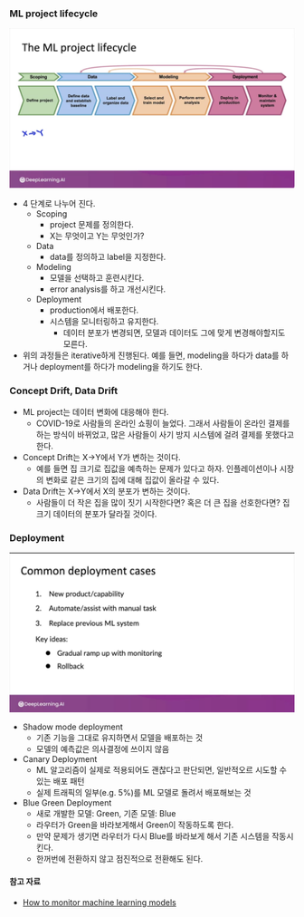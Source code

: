 



### ML project lifecycle
![lifecycle](images/ml_project_lifecycle.png)
- 4 단계로 나누어 진다.
    - Scoping
        - project 문제를 정의한다.
        - X는 무엇이고 Y는 무엇인가?
    - Data
        - data를 정의하고 label을 지정한다.
    - Modeling
        - 모델을 선택하고 훈련시킨다.
        - error analysis를 하고 개선시킨다.
    - Deployment
        - production에서 배포한다.
        - 시스템을 모니터링하고 유지한다.
            - 데이터 분포가 변경되면, 모델과 데이터도 그에 맞게 변경해야할지도 모른다.
- 위의 과정들은 iterative하게 진행된다. 예를 들면, modeling을 하다가 data를 하거나 deployment를 하다가 modeling을 하기도 한다.

### Concept Drift, Data Drift
- ML project는 데이터 변화에 대응해야 한다.
    - COVID-19로 사람들의 온라인 쇼핑이 늘었다. 그래서 사람들이 온라인 결제를 하는 방식이 바뀌었고, 많은 사람들이 사기 방지 시스템에 걸려 결제를 못했다고 한다.
- Concept Drift는 X->Y에서 Y가 변하는 것이다. 
    - 예를 들면 집 크기로 집값을 예측하는 문제가 있다고 하자. 인플레이션이나 시장의 변화로 같은 크기의 집에 대해 집값이 올라갈 수 있다.
- Data Drift는 X->Y에서 X의 분포가 변하는 것이다.
    - 사람들이 더 작은 집을 많이 짓기 시작한다면? 혹은 더 큰 집을 선호한다면? 집 크기 데이터의 분포가 달라질 것이다.


### Deployment
![](images/2021-09-19-10-12-05.png)

- Shadow mode deployment
    - 기존 기능을 그대로 유지하면서 모델을 배포하는 것
    - 모델의 예측값은 의사결정에 쓰이지 않음
- Canary Deployment
    - ML 알고리즘이 실제로 적용되어도 괜찮다고 판단되면, 일반적오르 시도할 수 있는 배포 패턴
    - 실제 트래픽의 일부(e.g. 5%)를 ML 모델로 돌려서 배포해보는 것
- Blue Green Deployment
    - 새로 개발한 모델: Green, 기존 모델: Blue
    - 라우터가 Green을 바라보게해서 Green이 작동하도록 한다.
    - 만약 문제가 생기면 라우터가 다시 Blue를 바라보게 해서 기존 시스템을 작동시킨다.
    - 한꺼번에 전환하지 않고 점진적으로 전환해도 된다.


#### 참고 자료
- [How to monitor machine learning models](https://christophergs.com/machine%20learning/2020/03/14/)